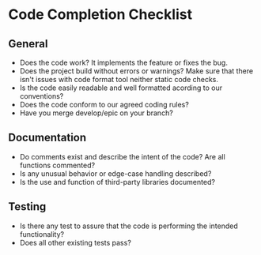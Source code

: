 # Code Completion Checklist

## General
* Does the code work? It implements the feature or fixes the bug.
* Does the project build without errors or warnings? Make sure that there isn't issues with code format tool neither static code checks.  
* Is the code easily readable and well formatted acording to our conventions?
* Does the code conform to our agreed coding rules?
* Have you merge develop/epic on your branch?

## Documentation
* Do comments exist and describe the intent of the code? Are all functions commented?
* Is any unusual behavior or edge-case handling described?
* Is the use and function of third-party libraries documented?

## Testing
* Is there any test to assure that the code is performing the intended functionality? 
* Does all other existing tests pass?
